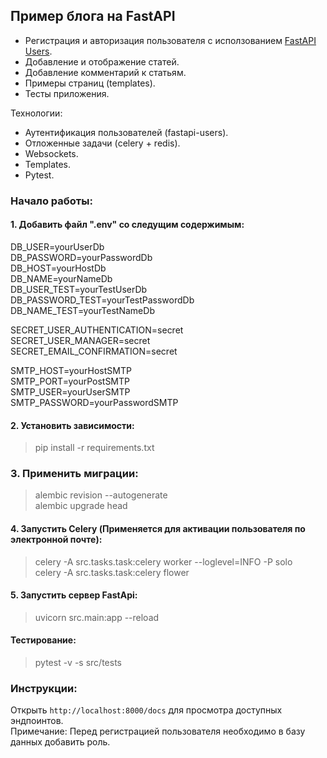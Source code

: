 ## Пример блога на FastAPI
- Регистрация и авторизация пользователя с исползованием [FastAPI Users](https://github.com/frankie567/fastapi-users).
- Добавление и отображение статей.
- Добавление комментарий к статьям.
- Примеры страниц (templates).
- Тесты приложения.

Технологии: 
- Аутентификация пользователей (fastapi-users).
- Отложенные задачи (celery + redis).
- Websockets.
- Templates.
- Pytest.

### Начало работы:
#### 1. Добавить файл ".env" со следущим содержимым:
DB_USER=yourUserDb \
DB_PASSWORD=yourPasswordDb \
DB_HOST=yourHostDb \
DB_NAME=yourNameDb \
DB_USER_TEST=yourTestUserDb\
DB_PASSWORD_TEST=yourTestPasswordDb \
DB_NAME_TEST=yourTestNameDb

SECRET_USER_AUTHENTICATION=secret \
SECRET_USER_MANAGER=secret \
SECRET_EMAIL_CONFIRMATION=secret

SMTP_HOST=yourHostSMTP\
SMTP_PORT=yourPostSMTP\
SMTP_USER=yourUserSMTP\
SMTP_PASSWORD=yourPasswordSMTP 

#### 2. Установить зависимости:
> pip install -r requirements.txt

### 3. Применить миграции:
> alembic revision --autogenerate \
> alembic upgrade head

#### 4. Запустить Celery (Применяется для активации пользователя по электронной почте):
> celery -A src.tasks.task:celery worker --loglevel=INFO -P solo \
> celery -A src.tasks.task:celery flower

#### 5. Запустить сервер FastApi:
> uvicorn src.main:app --reload

#### Тестирование:
> pytest -v -s src/tests

### Инструкции:
Открыть `http://localhost:8000/docs` для просмотра доступных эндпоинтов. \
Примечание: Перед регистрацией пользователя необходимо в базу данных добавить роль.